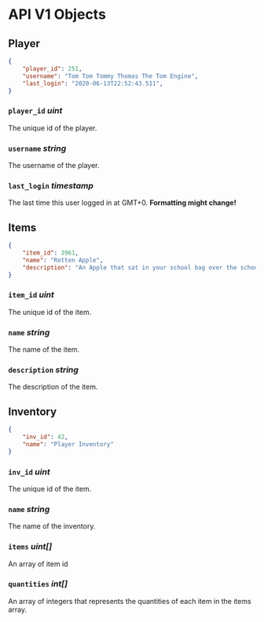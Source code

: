 # API V1 Objects




## Player



```json
{
	"player_id": 251,
	"username": "Tom Tom Tommy Thomas The Tom Engine",
	"last_login": "2020-06-13T22:52:43.511",
}
```

### `player_id` *uint*
The unique id of the player.


### `username` *string*
The username of the player.


### `last_login` *timestamp*
The last time this user logged in at GMT+0. **Formatting might change!**





## Items



```json
{
	"item_id": 3961,
	"name": "Rotten Apple",
	"description": "An Apple that sat in your school bag over the school holidays."
}
```

### `item_id` *uint*
The unique id of the item.


### `name` *string*
The name of the item.


### `description` *string*
The description of the item.




## Inventory



```json
{
	"inv_id": 42,
	"name": "Player Inventory"
}
```

### `inv_id` *uint*
The unique id of the item.


### `name` *string*
The name of the inventory.


### `items` *uint[]*
An array of item id


### `quantities` *int[]*
An array of integers that represents the quantities of each item in the items array.